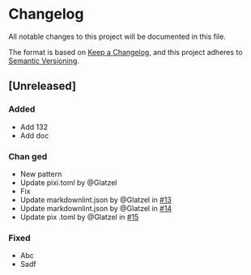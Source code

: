 # Changelog

All notable changes to this project will be documented in this file.

The format is based on [Keep a Changelog](https://keepachangelog.com/en/1.0.0/),
and this project adheres to [Semantic Versioning](https://semver.org/spec/v2.0.0.html).
## [Unreleased]

### Added
- Add 132
- Add doc

### Chan  ged
- New pattern
- Update pixi.toml by @Glatzel
- Fix
- Update markdownlint.json by @Glatzel in [#13](https://github.com/Glatzel/test-ci/pull/13)
- Update markdownlint.json by @Glatzel in [#14](https://github.com/Glatzel/test-ci/pull/14)
- Update pix             .toml by @Glatzel in [#15](https://github.com/Glatzel/test-ci/pull/15)

### Fixed
- Abc
- Sadf


